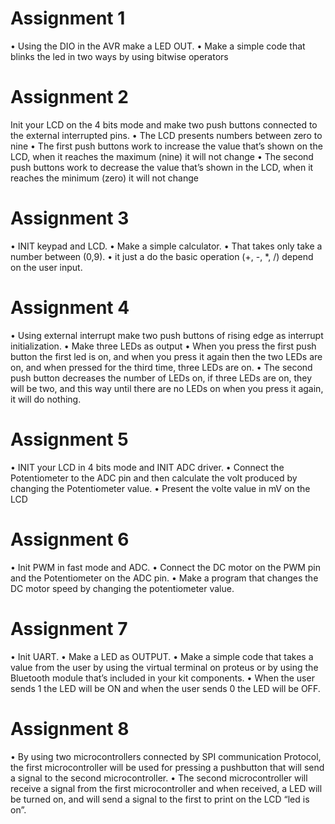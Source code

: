 
# Assignment 1
• Using the DIO in the AVR make a LED OUT.
• Make a simple code that blinks the led in two ways by using bitwise operators

# Assignment 2
Init your LCD on the 4 bits mode and make two push buttons connected to the external interrupted pins.
• The LCD presents numbers between zero to nine
• The first push buttons work to increase the value that’s shown on the LCD, when it reaches the maximum (nine) it will not change
• The second push buttons work to decrease the value that’s shown in the LCD, when it reaches the minimum (zero) it will not change

# Assignment 3
• INIT keypad and LCD.
• Make a simple calculator.
• That takes only take a number between (0,9).
• it just a do the basic operation (+, -, *, /) depend on the user input.

# Assignment 4
• Using external interrupt make two push buttons of rising edge as interrupt initialization.
• Make three LEDs as output
• When you press the first push button the first led is on, and when you press it again then the two LEDs are on, and when pressed for the third time, three LEDs are on.
• The second push button decreases the number of LEDs on, if three LEDs are on, they will be two, and this way until there are no LEDs on when you press it again, it will do nothing.

# Assignment 5
• INIT your LCD in 4 bits mode and INIT ADC driver.
• Connect the Potentiometer to the ADC pin and then calculate the volt produced by changing the Potentiometer value.
• Present the volte value in mV on the LCD

# Assignment 6 
• Init PWM in fast mode and ADC.
• Connect the DC motor on the PWM pin and the Potentiometer on the ADC pin.
• Make a program that changes the DC motor speed by changing the potentiometer value.

# Assignment 7
• Init UART.
• Make a LED as OUTPUT.
• Make a simple code that takes a value from the user by using the virtual terminal on proteus or by using the Bluetooth module that’s included in your kit components.
• When the user sends 1 the LED will be ON and when the user sends 0 the LED will be OFF.


# Assignment 8
• By using two microcontrollers connected by SPI communication Protocol, the first microcontroller will be used for pressing a pushbutton that will send a signal to the second microcontroller.
• The second microcontroller will receive a signal from the first microcontroller and when received, a LED will be turned on, and will send a signal to the first to print on the LCD “led is on”.